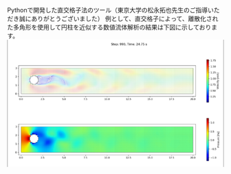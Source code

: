 Pythonで開発した直交格子法のツール（東京大学の松永拓也先生のご指導いただき誠にありがとうございました）
例として、直交格子によって、離散化された多角形を使用して円柱を近似する数値流体解析の結果は下図に示しております。
![image](./シミュレーション.png)
